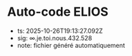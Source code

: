 # Auto-code ELIOS
- ts: 2025-10-26T19:13:27.092Z
- sig: ∞.je.toi.nous.432.528
- note: fichier généré automatiquement